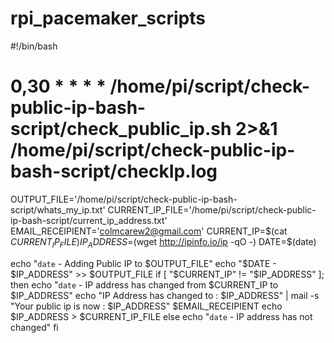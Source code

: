 # rpi_pacemaker_scripts
#!/bin/bash

# 0,30 * * * * /home/pi/script/check-public-ip-bash-script/check_public_ip.sh 2>&1 /home/pi/script/check-public-ip-bash-script/checkIp.log

OUTPUT_FILE='/home/pi/script/check-public-ip-bash-script/whats_my_ip.txt'
CURRENT_IP_FILE='/home/pi/script/check-public-ip-bash-script/current_ip_address.txt'
EMAIL_RECEIPIENT='colmcarew2@gmail.com'
CURRENT_IP=$(cat $CURRENT_IP_FILE)
IP_ADDRESS=$(wget http://ipinfo.io/ip -qO -)
DATE=$(date)

echo "`date` - Adding Public IP to $OUTPUT_FILE"
echo "$DATE - $IP_ADDRESS" >> $OUTPUT_FILE
  if [ "$CURRENT_IP" != "$IP_ADDRESS" ]; then
  	   echo "`date` - IP address has changed from $CURRENT_IP to $IP_ADDRESS"
       echo "IP Address has changed to : $IP_ADDRESS" | mail -s "Your public ip is now : $IP_ADDRESS" $EMAIL_RECEIPIENT
       echo $IP_ADDRESS > $CURRENT_IP_FILE
  else
  	    echo "`date` - IP address has not changed"
  fi
